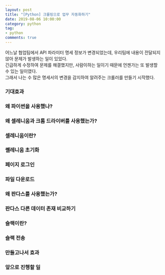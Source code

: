 ```yaml
---
layout: post
title: "[Python] 크롤링으로 업무 자동화하기"
date: 2019-08-06 10:00:00
category: python
tag: 
- python
comments: true
---
```


어느날 협업팀에서 API 파라미터 명세 정보가 변경되었는데, 우리팀에 내용이 전달되지 않아 문제가 발생하는 일이 있었다.  
긴급하게 수정하여 문제를 해결했지만, 사람이하는 일이기 때문에 언젠가는 또 발생할 수 있는 일이였다.  
그래서 나는 수 많은 명세서의 변경을 감지하여 알려주는 크롤러를 만들기 시작했다.


### 기대효과

### 왜 파이썬을 사용했나?

### 왜 셀레니움과 크롬 드라이버를 사용했는가?

### 셀레니움이란?

### 쎌레니움 초기화

### 페이지 로그인

### 파일 다운로드

### 왜 판다스를 사용했는가?

### 판다스 다른 데이터 존재 비교하기

### 슬랙이란?

### 슬랙 전송

### 만들고나서 효과

### 앞으로 진행할 일